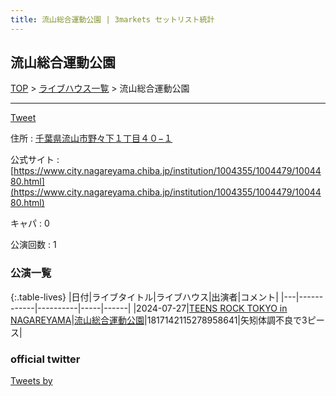 ```yaml
---
title: 流山総合運動公園 | 3markets セットリスト統計
---
```

## 流山総合運動公園

[TOP](/setlist/) > [ライブハウス一覧](livehouses.html) > 流山総合運動公園

___

<a href="https://twitter.com/share?ref_src=twsrc%5Etfw" data-text="3markets[ ]セットリスト > 流山総合運動公園" class="twitter-share-button" data-via="3markets" data-hashtags="3markets" data-related="3markets" data-show-count="false">Tweet</a>

住所
:    <a href="https://www.google.co.jp/maps/search/%E5%8D%83%E8%91%89%E7%9C%8C%E6%B5%81%E5%B1%B1%E5%B8%82%E9%87%8E%E3%80%85%E4%B8%8B%EF%BC%91%E4%B8%81%E7%9B%AE%EF%BC%94%EF%BC%90%E2%88%92%EF%BC%91" rel="noopener noreferrer" target="_blank">千葉県流山市野々下１丁目４０−１</a>

公式サイト
:    [https://www.city.nagareyama.chiba.jp/institution/1004355/1004479/1004480.html](https://www.city.nagareyama.chiba.jp/institution/1004355/1004479/1004480.html)

キャパ
:    0

公演回数
: 1



### 公演一覧

{:.table-lives}
|日付|ライブタイトル|ライブハウス|出演者|コメント|
|---|------------|----------|-----|------|
|<span class="nowrap">2024-07-27</span>|[TEENS ROCK TOKYO in NAGAREYAMA](live134.html)|[流山総合運動公園](livehouse086.html)|1817142115278958641|矢矧体調不良で3ピース|




### official twitter

<a class="twitter-timeline" href="https://twitter.com/?ref_src=twsrc%5Etfw">Tweets by </a> <script async src="https://platform.twitter.com/widgets.js" charset="utf-8"></script>


<script async src="https://platform.twitter.com/widgets.js" charset="utf-8"></script>